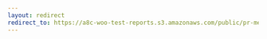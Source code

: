 ```yaml
---
layout: redirect
redirect_to: https://a8c-woo-test-reports.s3.amazonaws.com/public/pr-merge/45607/api/index.html
---
```

